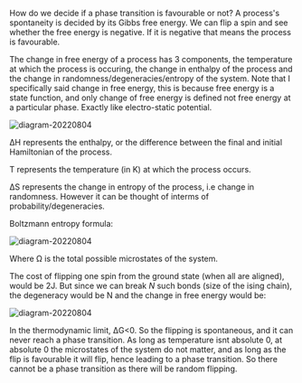 How do we decide if a phase transition is favourable or not? A process's spontaneity is decided by its Gibbs free energy. We can flip a spin and see whether the free energy is negative. If it is negative that means the process is favourable.

The change in free energy of a process has 3 components, the temperature at which the process is occuring, the change in enthalpy of the process and the change in randomness/degeneracies/entropy of the system. Note that I specifically said change in free energy, this is because free energy is a state function, and only change of free energy is defined not free energy at a particular phase. Exactly like electro-static potential.



![diagram-20220804](https://user-images.githubusercontent.com/65448559/182823649-e94b27a8-53d2-467e-9881-e4fd261e57e1.png)

ΔH represents the enthalpy, or the difference between the final and initial Hamiltonian of the process.

T represents the temperature (in K) at which the process occurs.

ΔS represents the change in entropy of the process, i.e change in randomness. However it can be thought of interms of probability/degeneracies.

Boltzmann entropy formula:

![diagram-20220804](https://user-images.githubusercontent.com/65448559/182861705-cfc89e6f-8c0a-49f1-98b8-15d02e69beea.png)

Where Ω is the total possible microstates of the system.

The cost of flipping one spin from the ground state (when all are aligned), would be 2J. But since we can break $N$ such bonds (size of the ising chain), the degeneracy would be N and the change in free energy would be:

![diagram-20220804](https://user-images.githubusercontent.com/65448559/182862129-166da086-6364-4e98-9625-c6a9f210299d.png)

In the thermodynamic limit, ΔG<0. So the flipping is spontaneous, and it can never reach a phase transition. As long as temperature isnt absolute 0, at absolute 0 the microstates of the system do not matter, and as long as the flip is favourable it will flip, hence leading to a phase transition. So there cannot be a phase transition as there will be random flipping.
